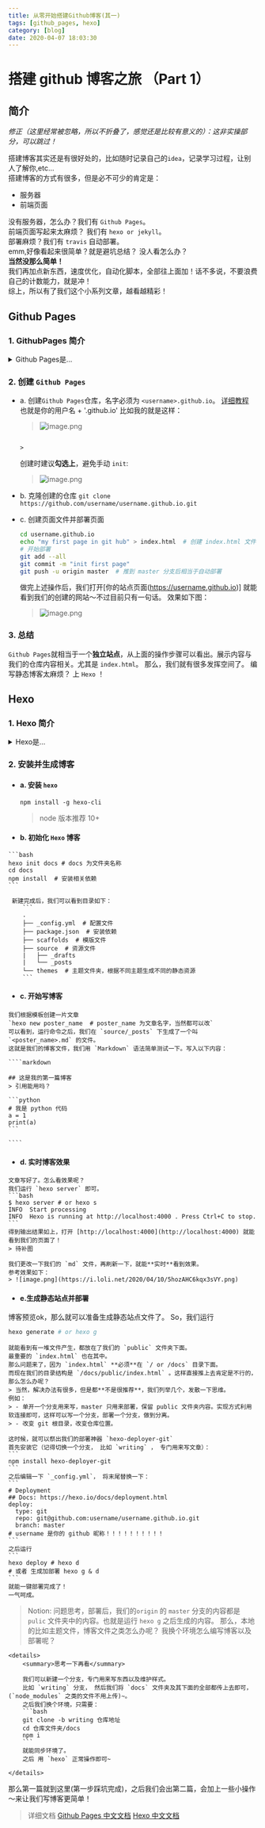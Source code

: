 ```yaml
---
title: 从零开始搭建Github博客(其一)
tags: [github_pages, hexo]
category: [blog]
date: 2020-04-07 18:03:30
---
```

# 搭建 github 博客之旅 （Part 1）

## 简介


*修正（这里经常被忽略，所以不折叠了，感觉还是比较有意义的）：这非实操部分，可以跳过！*

搭建博客其实还是有很好处的，比如随时记录自己的`idea`，记录学习过程，让别人了解你,etc...    
搭建博客的方式有很多，但是必不可少的肯定是：
   - 服务器
   - 前端页面  

没有服务器，怎么办？我们有 `Github Pages`。  
前端页面写起来太麻烦？ 我们有 `hexo or jekyll`。  
部署麻烦？我们有 `travis` 自动部署。  
emm,好像看起来很简单？就是避坑总结？ 没人看怎么办？  
**当然没那么简单！**    
我们再加点新东西，速度优化，自动化脚本，全部往上面加！话不多说，不要浪费自己的计数能力，就是冲！  
综上，所以有了我们这个小系列文章，越看越精彩！


## Github Pages
### 1. GithubPages 简介

<details>
<summary>Github Pages是...</summary>

> GitHub Pages 是一项静态站点托管服务，它直接从 GitHub 上的仓库获取 HTML、CSS 和 JavaScript 文件，（可选）通过构建过程运行文件，然后发布网站。 您可以在 [GitHub Pages 示例集合](https://github.com/collections/github-pages-examples)中查看 GitHub Pages 站点的示例。  
 您可以在 GitHub 的 github.io 域或自己的自定义域上托管站点。 更多信息请参阅“对 GitHub Pages 使用自定义域”。

通俗的说，就是你可以把一个仓库当作**一台服务器(静态)**，可以用 `github.io` 的域名来访问。  
这就解决我们的服务器问题了！  

`Github Pages` 有三类——项目、用户和组织。
区别不大，主要是域名及发布分支的区别。
我们教程使用的 `Github Pages` 是用户类，默认发布源只能为 `master`。（这里要注意哦，只能为 `master`，发布目录为根目录或者 `/docs`）
So，我们开始吧。

</details>

### 2. 创建 `Github Pages`
- a. 创建`Github Pages`仓库，名字必须为 `<username>.github.io`。 [详细教程](https://help.github.com/cn/github/working-with-github-pages/creating-a-github-pages-site)
    也就是你的用户名 + '.github.io' 
    比如我的就是这样：
    > ![image.png](https://i.loli.net/2020/04/09/RMB6AstjyE3m5Dc.png)
                             
                                                                                                                                                                                                    >
    创建时建议**勾选上**，避免手动 `init`:
    > ![image.png](https://i.loli.net/2020/04/09/AhHR5Y7TzvmgeFi.png)
- b. 克隆创建的仓库 
  `git clone https://github.com/username/username.github.io.git`
- c. 创建页面文件并部署页面
   ```bash
   cd username.github.io  
   echo "my first page in git hub" > index.html  # 创建 index.html 文件
   # 开始部署
   git add --all 
   git commit -m "init first page"
   git push -u origin master  # 推到 master 分支后相当于自动部署
   ```
   做完上述操作后，我们打开[你的站点页面(https://username.github.io)]
   就能看到我们的创建的网站～不过目前只有一句话。
    效果如下图：
    > ![image.png](https://i.loli.net/2020/04/09/P8msFpzLXjbSliq.png)
### 3. 总结
`Github Pages`就相当于一个**独立站点**，从上面的操作步骤可以看出。展示内容与我们的仓库内容相关。尤其是 `index.html`。 
那么，我们就有很多发挥空间了。
编写静态博客太麻烦？
上 `Hexo` ！


## Hexo

### 1. Hexo 简介

<details>
  <summary>Hexo是...</summary>
  
> `Hexo` 是一个快速、简洁且高效的**博客框架**。`Hexo` 使用 `Markdown`（或其他渲染引擎）解析文章，在几秒内，即可利用靓丽的主题生成静态网页。


也就是说，我们不用从零开始编写静态网站，利用现有的博客生成器就可以了！
而且 支持 `Markdown`！写文档必备。
效果如何？马上来看。
</details>

### 2. 安装并生成博客
   - #### a. 安装 `hexo`      
         npm install -g hexo-cli
     > node 版本推荐 10+
     
   - #### b. 初始化 `Hexo` 博客
    ```bash
    hexo init docs # docs 为文件夹名称
    cd docs
    npm install  # 安装相关依赖
    ```
    
     新建完成后，我们可以看到目录如下：
        ```
        .
        ├── _config.yml  # 配置文件
        ├── package.json  # 安装依赖
        ├── scaffolds  # 模版文件
        ├── source  # 资源文件
        |   ├── _drafts
        |   └── _posts
        └── themes  # 主题文件夹，根据不同主题生成不同的静态资源
        ```

   - #### c. 开始写博客
    我们根据模板创建一片文章
    `hexo new poster_name  # poster_name 为文章名字，当然都可以改`
    可以看到，运行命令之后，我们在 `source/_posts` 下生成了一个叫 `<poster_name>.md` 的文件。
    这就是我们的博客文件，我们用 `Markdown` 语法简单测试一下。写入以下内容：
        
    ````markdown
    
    ## 这是我的第一篇博客
    > 引用能用吗？
    
    ```python
    # 我是 python 代码
    a = 1
    print(a)
    ```
    
    ````
   - #### d. 实时博客效果
    文章写好了。怎么看效果呢？  
    我们运行 `hexo server` 即可。
    ```bash
    $ hexo server # or hexo s
    INFO  Start processing
    INFO  Hexo is running at http://localhost:4000 . Press Ctrl+C to stop.
    ```
    得到输出结果如上，打开 [http://localhost:4000](http://localhost:4000) 就能看到我们的页面了！
    > 待补图
    
    我们更改一下我们的 `md` 文件，再刷新一下，就能**实时**看到效果。
    参考效果如下：
    > ![image.png](https://i.loli.net/2020/04/10/5hozAHC6kqx3sVY.png)
   - #### e.生成静态站点并部署
   博客预览ok，那么就可以准备生成静态站点文件了。
   So，我们运行
   ```bash
hexo generate # or hexo g
```
    就能看到有一堆文件产生，都放在了我们的 `public` 文件夹下面。
    最重要的 `index.html` 也在其中。
    那么问题来了，因为 `index.html` **必须**在 `/ or /docs` 目录下面。
    而现在我们的目录结构是 `/docs/public/index.html` 。这样直接推上去肯定是不行的，那么怎么办呢？
    > 当然，解决办法有很多，但是都**不是很推荐**，我们列举几个，发散一下思维。
    例如：
    > - 单开一个分支用来写，master 只用来部署，保留 public 文件夹内容。实现方式利用软连接即可，这样可以写一个分支，部署一个分支，做到分离。
    > - 改变 git 根目录，改变仓库位置。
    
    这时候，就可以祭出我们的部署神器 `hexo-deployer-git`
    首先安装它（记得切换一个分支， 比如 `writing` ， 专门用来写文章）：
    ```
    npm install hexo-deployer-git
    ```
    之后编辑一下 `_config.yml`， 将末尾替换一下：
    ```
    # Deployment
    ## Docs: https://hexo.io/docs/deployment.html
    deploy:
      type: git
      repo: git@github.com:username/username.github.io.git
      branch: master
    # username 是你的 github 昵称！！！！！！！！！！
    ```
    之后运行
    ```
    hexo deploy # hexo d
    # 或者 生成加部署 hexo g & d
    ```
    就能一键部署完成了！
    一气呵成。
> Notion: 问题思考，部署后，我们的`origin` 的 `master` 分支的内容都是 `pulic` 文件夹中的内容。也就是运行 `hexo g` 之后生成的内容。
> 那么，本地的比如主题文件，博客文件之类怎么办呢？ 我换个环境怎么编写博客以及部署呢？

    <details>
        <summary>思考一下再看</summary>
        
        我们可以新建一个分支，专门用来写东西以及维护样式。
        比如 `writing` 分支， 然后我们将 `docs` 文件夹及其下面的全部都传上去即可，(`node_modules` 之类的文件不用上传)~。
        之后我们换个环境，只需要：
        ```bash
        git clone -b writing 仓库地址
        cd 仓库文件夹/docs
        npm i
        ```
        就能同步环境了。
        之后 用 `hexo` 正常操作即可~
        
    </details>

那么第一篇就到这里(第一步踩坑完成)，之后我们会出第二篇，会加上一些小操作～来让我们写博客更简单！
> 详细文档
> [Github Pages 中文文档](https://help.github.com/cn/github/working-with-github-pages/about-github-pages)
> [Hexo 中文文档](https://hexo.io/zh-cn/docs/)
   
    
    
